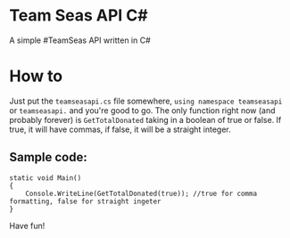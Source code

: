 # Team Seas API C#
A simple #TeamSeas API written in C#

# How to
Just put the `teamseasapi.cs` file somewhere, `using namespace teamseasapi` or `teamseasapi.` and you're good to go.
The only function right now (and probably forever) is `GetTotalDonated` taking in a boolean of true or false. If true, it will have commas, if false, it will be a straight integer.

## Sample code:
```
static void Main()
{
    Console.WriteLine(GetTotalDonated(true)); //true for comma formatting, false for straight ingeter
}
```

Have fun!

